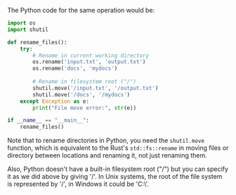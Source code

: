 The Python code for the same operation would be:

```python
import os
import shutil

def rename_files():
    try:
        # Rename in current working directory
        os.rename('input.txt', 'output.txt') 
        os.rename('docs', 'mydocs')  
        
        # Rename in filesystem root ("/")
        shutil.move('/input.txt', '/output.txt')
        shutil.move('/docs', '/mydocs') 
    except Exception as e:
        print("File move error:", str(e))

if __name__ == "__main__":
    rename_files()
```

Note that to rename directories in Python, you need the `shutil.move` function, which is equivalent to the Rust's `std::fs::rename` in moving files or directory between locations and renaming it, not just renaming them. 

Also, Python doesn't have a built-in filesystem root ("/") but you can specify it as we did above by giving '/'. In Unix systems, the root of the file system is represented by '/', in Windows it could be 'C:\\'.

